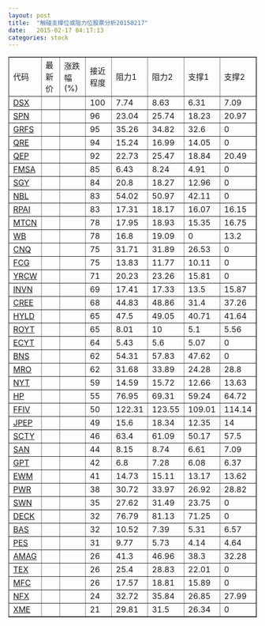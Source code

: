 ```yaml
---
layout: post
title:  "触碰支撑位或阻力位股票分析20150217"
date:   2015-02-17 04:17:13
categories: stock
---
```

<script type="text/javascript">
var stockList = []
stockList.push('gb_dsx');
stockList.push('gb_spn');
stockList.push('gb_grfs');
stockList.push('gb_qre');
stockList.push('gb_qep');
stockList.push('gb_fmsa');
stockList.push('gb_sgy');
stockList.push('gb_nbl');
stockList.push('gb_rpai');
stockList.push('gb_mtcn');
stockList.push('gb_wb');
stockList.push('gb_cnq');
stockList.push('gb_fcg');
stockList.push('gb_yrcw');
stockList.push('gb_invn');
stockList.push('gb_cree');
stockList.push('gb_hyld');
stockList.push('gb_royt');
stockList.push('gb_ecyt');
stockList.push('gb_bns');
stockList.push('gb_mro');
stockList.push('gb_nyt');
stockList.push('gb_hp');
stockList.push('gb_ffiv');
stockList.push('gb_jpep');
stockList.push('gb_scty');
stockList.push('gb_san');
stockList.push('gb_gpt');
stockList.push('gb_ewm');
stockList.push('gb_pwr');
stockList.push('gb_swn');
stockList.push('gb_deck');
stockList.push('gb_bas');
stockList.push('gb_pes');
stockList.push('gb_amag');
stockList.push('gb_tex');
stockList.push('gb_mfc');
stockList.push('gb_nfx');
stockList.push('gb_xme');
</script>
<table border="1">
 <tr>
 <td>代码</td>
 <td>最新价</td>
 <td>涨跌幅(%)</td>
 <td>接近程度</td>
 <td>阻力1</td>
 <td>阻力2</td>
 <td>支撑1</td>
 <td>支撑2</td>
</tr>
  <tr id="dsx" class="green">
  <td><a href="http://stock.finance.sina.com.cn/usstock/quotes/DSX.html" target="_blank">DSX</a></td><td></td><td></td><td>100</td><td>7.74</td><td>8.63</td><td>6.31</td><td>7.09</td></tr>
  <tr id="spn" class="green">
  <td><a href="http://stock.finance.sina.com.cn/usstock/quotes/SPN.html" target="_blank">SPN</a></td><td></td><td></td><td>96</td><td>23.04</td><td>25.74</td><td>18.23</td><td>20.97</td></tr>
  <tr id="grfs" class="red">
  <td><a href="http://stock.finance.sina.com.cn/usstock/quotes/GRFS.html" target="_blank">GRFS</a></td><td></td><td></td><td>95</td><td>35.26</td><td>34.82</td><td>32.6</td><td>0</td></tr>
  <tr id="qre" class="red">
  <td><a href="http://stock.finance.sina.com.cn/usstock/quotes/QRE.html" target="_blank">QRE</a></td><td></td><td></td><td>94</td><td>15.24</td><td>16.99</td><td>14.05</td><td>0</td></tr>
  <tr id="qep" class="red">
  <td><a href="http://stock.finance.sina.com.cn/usstock/quotes/QEP.html" target="_blank">QEP</a></td><td></td><td></td><td>92</td><td>22.73</td><td>25.47</td><td>18.84</td><td>20.49</td></tr>
  <tr id="fmsa" class="red">
  <td><a href="http://stock.finance.sina.com.cn/usstock/quotes/FMSA.html" target="_blank">FMSA</a></td><td></td><td></td><td>85</td><td>6.43</td><td>8.24</td><td>4.91</td><td>0</td></tr>
  <tr id="sgy" class="red">
  <td><a href="http://stock.finance.sina.com.cn/usstock/quotes/SGY.html" target="_blank">SGY</a></td><td></td><td></td><td>84</td><td>20.8</td><td>18.27</td><td>12.96</td><td>0</td></tr>
  <tr id="nbl" class="red">
  <td><a href="http://stock.finance.sina.com.cn/usstock/quotes/NBL.html" target="_blank">NBL</a></td><td></td><td></td><td>83</td><td>54.02</td><td>50.97</td><td>42.11</td><td>0</td></tr>
  <tr id="rpai" class="red">
  <td><a href="http://stock.finance.sina.com.cn/usstock/quotes/RPAI.html" target="_blank">RPAI</a></td><td></td><td></td><td>83</td><td>17.31</td><td>18.17</td><td>16.07</td><td>16.15</td></tr>
  <tr id="mtcn" class="red">
  <td><a href="http://stock.finance.sina.com.cn/usstock/quotes/MTCN.html" target="_blank">MTCN</a></td><td></td><td></td><td>78</td><td>17.95</td><td>18.93</td><td>15.35</td><td>16.75</td></tr>
  <tr id="wb" class="green">
  <td><a href="http://stock.finance.sina.com.cn/usstock/quotes/WB.html" target="_blank">WB</a></td><td></td><td></td><td>78</td><td>16.8</td><td>19.09</td><td>0</td><td>13.2</td></tr>
  <tr id="cnq" class="red">
  <td><a href="http://stock.finance.sina.com.cn/usstock/quotes/CNQ.html" target="_blank">CNQ</a></td><td></td><td></td><td>75</td><td>31.71</td><td>31.89</td><td>26.53</td><td>0</td></tr>
  <tr id="fcg" class="red">
  <td><a href="http://stock.finance.sina.com.cn/usstock/quotes/FCG.html" target="_blank">FCG</a></td><td></td><td></td><td>75</td><td>13.83</td><td>11.77</td><td>10.11</td><td>0</td></tr>
  <tr id="yrcw" class="red">
  <td><a href="http://stock.finance.sina.com.cn/usstock/quotes/YRCW.html" target="_blank">YRCW</a></td><td></td><td></td><td>71</td><td>20.23</td><td>23.26</td><td>15.81</td><td>0</td></tr>
  <tr id="invn" class="green">
  <td><a href="http://stock.finance.sina.com.cn/usstock/quotes/INVN.html" target="_blank">INVN</a></td><td></td><td></td><td>69</td><td>17.41</td><td>17.33</td><td>13.5</td><td>15.87</td></tr>
  <tr id="cree" class="green">
  <td><a href="http://stock.finance.sina.com.cn/usstock/quotes/CREE.html" target="_blank">CREE</a></td><td></td><td></td><td>68</td><td>44.83</td><td>48.86</td><td>31.4</td><td>37.26</td></tr>
  <tr id="hyld" class="green">
  <td><a href="http://stock.finance.sina.com.cn/usstock/quotes/HYLD.html" target="_blank">HYLD</a></td><td></td><td></td><td>65</td><td>47.5</td><td>49.05</td><td>40.71</td><td>41.64</td></tr>
  <tr id="royt" class="green">
  <td><a href="http://stock.finance.sina.com.cn/usstock/quotes/ROYT.html" target="_blank">ROYT</a></td><td></td><td></td><td>65</td><td>8.01</td><td>10</td><td>5.1</td><td>5.56</td></tr>
  <tr id="ecyt" class="red">
  <td><a href="http://stock.finance.sina.com.cn/usstock/quotes/ECYT.html" target="_blank">ECYT</a></td><td></td><td></td><td>64</td><td>5.43</td><td>5.6</td><td>5.07</td><td>0</td></tr>
  <tr id="bns" class="red">
  <td><a href="http://stock.finance.sina.com.cn/usstock/quotes/BNS.html" target="_blank">BNS</a></td><td></td><td></td><td>62</td><td>54.31</td><td>57.83</td><td>47.62</td><td>0</td></tr>
  <tr id="mro" class="green">
  <td><a href="http://stock.finance.sina.com.cn/usstock/quotes/MRO.html" target="_blank">MRO</a></td><td></td><td></td><td>62</td><td>31.68</td><td>33.89</td><td>24.28</td><td>28.8</td></tr>
  <tr id="nyt" class="red">
  <td><a href="http://stock.finance.sina.com.cn/usstock/quotes/NYT.html" target="_blank">NYT</a></td><td></td><td></td><td>59</td><td>14.59</td><td>15.72</td><td>12.66</td><td>13.63</td></tr>
  <tr id="hp" class="green">
  <td><a href="http://stock.finance.sina.com.cn/usstock/quotes/HP.html" target="_blank">HP</a></td><td></td><td></td><td>55</td><td>76.95</td><td>69.31</td><td>59.24</td><td>64.72</td></tr>
  <tr id="ffiv" class="green">
  <td><a href="http://stock.finance.sina.com.cn/usstock/quotes/FFIV.html" target="_blank">FFIV</a></td><td></td><td></td><td>50</td><td>122.31</td><td>123.55</td><td>109.01</td><td>114.14</td></tr>
  <tr id="jpep" class="red">
  <td><a href="http://stock.finance.sina.com.cn/usstock/quotes/JPEP.html" target="_blank">JPEP</a></td><td></td><td></td><td>49</td><td>15.6</td><td>18.34</td><td>12.35</td><td>14</td></tr>
  <tr id="scty" class="green">
  <td><a href="http://stock.finance.sina.com.cn/usstock/quotes/SCTY.html" target="_blank">SCTY</a></td><td></td><td></td><td>46</td><td>63.4</td><td>61.09</td><td>50.17</td><td>57.5</td></tr>
  <tr id="san" class="green">
  <td><a href="http://stock.finance.sina.com.cn/usstock/quotes/SAN.html" target="_blank">SAN</a></td><td></td><td></td><td>44</td><td>8.15</td><td>8.74</td><td>6.61</td><td>7.09</td></tr>
  <tr id="gpt" class="green">
  <td><a href="http://stock.finance.sina.com.cn/usstock/quotes/GPT.html" target="_blank">GPT</a></td><td></td><td></td><td>42</td><td>6.8</td><td>7.28</td><td>6.08</td><td>6.37</td></tr>
  <tr id="ewm" class="green">
  <td><a href="http://stock.finance.sina.com.cn/usstock/quotes/EWM.html" target="_blank">EWM</a></td><td></td><td></td><td>41</td><td>14.73</td><td>15.11</td><td>13.17</td><td>13.62</td></tr>
  <tr id="pwr" class="green">
  <td><a href="http://stock.finance.sina.com.cn/usstock/quotes/PWR.html" target="_blank">PWR</a></td><td></td><td></td><td>38</td><td>30.72</td><td>33.97</td><td>26.92</td><td>28.82</td></tr>
  <tr id="swn" class="red">
  <td><a href="http://stock.finance.sina.com.cn/usstock/quotes/SWN.html" target="_blank">SWN</a></td><td></td><td></td><td>35</td><td>27.62</td><td>31.49</td><td>23.75</td><td>0</td></tr>
  <tr id="deck" class="green">
  <td><a href="http://stock.finance.sina.com.cn/usstock/quotes/DECK.html" target="_blank">DECK</a></td><td></td><td></td><td>32</td><td>76.79</td><td>81.13</td><td>71.25</td><td>0</td></tr>
  <tr id="bas" class="red">
  <td><a href="http://stock.finance.sina.com.cn/usstock/quotes/BAS.html" target="_blank">BAS</a></td><td></td><td></td><td>32</td><td>10.52</td><td>7.39</td><td>5.31</td><td>6.57</td></tr>
  <tr id="pes" class="green">
  <td><a href="http://stock.finance.sina.com.cn/usstock/quotes/PES.html" target="_blank">PES</a></td><td></td><td></td><td>31</td><td>9.77</td><td>5.73</td><td>4.14</td><td>4.64</td></tr>
  <tr id="amag" class="green">
  <td><a href="http://stock.finance.sina.com.cn/usstock/quotes/AMAG.html" target="_blank">AMAG</a></td><td></td><td></td><td>26</td><td>41.3</td><td>46.96</td><td>38.3</td><td>32.28</td></tr>
  <tr id="tex" class="red">
  <td><a href="http://stock.finance.sina.com.cn/usstock/quotes/TEX.html" target="_blank">TEX</a></td><td></td><td></td><td>26</td><td>25.4</td><td>28.83</td><td>22.01</td><td>0</td></tr>
  <tr id="mfc" class="red">
  <td><a href="http://stock.finance.sina.com.cn/usstock/quotes/MFC.html" target="_blank">MFC</a></td><td></td><td></td><td>26</td><td>17.57</td><td>18.81</td><td>15.89</td><td>0</td></tr>
  <tr id="nfx" class="red">
  <td><a href="http://stock.finance.sina.com.cn/usstock/quotes/NFX.html" target="_blank">NFX</a></td><td></td><td></td><td>24</td><td>32.72</td><td>35.84</td><td>26.85</td><td>27.99</td></tr>
  <tr id="xme" class="green">
  <td><a href="http://stock.finance.sina.com.cn/usstock/quotes/XME.html" target="_blank">XME</a></td><td></td><td></td><td>21</td><td>29.81</td><td>31.5</td><td>26.34</td><td>0</td></tr>
</table>

